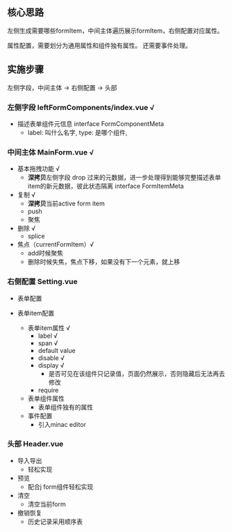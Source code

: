 ## 核心思路

左侧生成需要哪些formItem，中间主体遍历展示formItem，右侧配置对应属性。

属性配置，需要划分为通用属性和组件独有属性。
还需要事件处理。

## 实施步骤

左侧字段，中间主体 -> 右侧配置 -> 头部

### 左侧字段 leftFormComponents/index.vue √

- 描述表单组件元信息 interface FormComponentMeta
  - label: 叫什么名字,
    type: 是哪个组件,

### 中间主体 MainForm.vue √

- 基本拖拽功能 √
  - **深拷贝**左侧字段 drop 过来的元数据，进一步处理得到能够完整描述表单item的新元数据，彼此状态隔离 interface FormItemMeta
- 复制 √
  - **深拷贝**当前active form item
  - push
  - 聚焦
- 删除 √
  - splice
- 焦点（currentFormItem）√
  - add时候聚焦
  - 删除时候失焦，焦点下移，如果没有下一个元素，就上移

### 右侧配置 Setting.vue

- 表单配置

- 表单item配置
  - 表单item属性 √
    - label √
    - span √
    - default value
    - disable √
    - display √
      - 是否可见在该组件只记录值，页面仍然展示，否则隐藏后无法再去修改
    - require
  - 表单组件属性
    - 表单组件独有的属性
  - 事件配置
    - 引入minac editor

### 头部 Header.vue

- 导入导出
  - 轻松实现
- 预览
  - 配合j form组件轻松实现
- 清空
  - 清空当前form
- 撤销恢复
  - 历史记录采用顺序表
